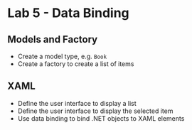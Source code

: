 # Lab 5 - Data Binding

## Models and Factory

* Create a model type, e.g. `Book`
* Create a factory to create a list of items

## XAML

* Define the user interface to display a list
* Define the user interface to display the selected item
* Use data binding to bind .NET objects to XAML elements
